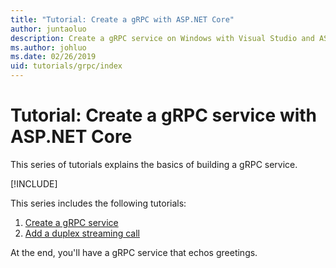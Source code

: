 ```yaml
---
title: "Tutorial: Create a gRPC with ASP.NET Core"
author: juntaoluo
description: Create a gRPC service on Windows with Visual Studio and ASP.NET Core.
ms.author: johluo
ms.date: 02/26/2019
uid: tutorials/grpc/index
---
```

# Tutorial: Create a gRPC service with ASP.NET Core

This series of tutorials explains the basics of building a gRPC service.

[!INCLUDE[](~/includes/advancedRP.md)]

This series includes the following tutorials:

1. [Create a gRPC service](xref:tutorials/grpc/grpc-start)
1. [Add a duplex streaming call](xref:tutorials/grpc/grpc-duplex-streaming)

At the end, you'll have a gRPC service that echos greetings.
